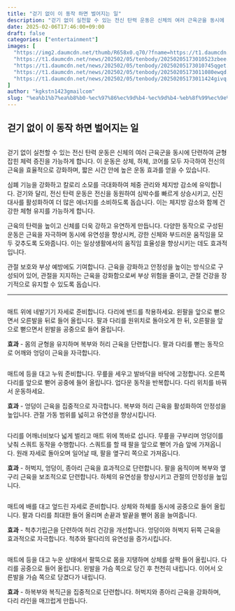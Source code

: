 ```yaml
---
title: "걷기 없이 이 동작 하면 벌어지는 일"
description: "걷기 없이 실천할 수 있는 전신 탄력 운동은 신체의 여러 근육군을 동시에 단련하여 균형 잡힌 체력 증진을 가능하게 합니다. 이 운동은 상체, 하체, 코어를 모두 자극하여 전신의 근육을 효율적으로 강화하며, 짧은 시간 안에 높은 운동 효과를 얻을 수 있습니다."
date: 2025-02-06T17:46:00+09:00
draft: false
categories: ["entertainment"]
images: [
  "https://img2.daumcdn.net/thumb/R658x0.q70/?fname=https://t1.daumcdn.net/news/202502/05/tenbody/20250205173010212tcor.jpg"
  "https://t1.daumcdn.net/news/202502/05/tenbody/20250205173010523zbee.gif"
  "https://t1.daumcdn.net/news/202502/05/tenbody/20250205173010745qget.gif"
  "https://t1.daumcdn.net/news/202502/05/tenbody/20250205173011080ewqd.gif"
  "https://t1.daumcdn.net/news/202502/05/tenbody/20250205173011424givq.gif"
]
author: "kgkstn1423gmailcom"
slug: "%ea%b1%b7%ea%b8%b0-%ec%97%86%ec%9d%b4-%ec%9d%b4-%eb%8f%99%ec%9e%91-%ed%95%98%eb%a9%b4-%eb%b2%8c%ec%96%b4%ec%a7%80%eb%8a%94-%ec%9d%bc"
---
```


<h2 >걷기 없이 이 동작 하면 벌어지는 일</h2> <figure ><img src="https://img2.daumcdn.net/thumb/R658x0.q70/?fname=https://t1.daumcdn.net/news/202502/05/tenbody/20250205173010212tcor.jpg" alt=""/></figure> <p>걷기 없이 실천할 수 있는 전신 탄력 운동은 신체의 여러 근육군을 동시에 단련하여 균형 잡힌 체력 증진을 가능하게 합니다. 이 운동은 상체, 하체, 코어를 모두 자극하여 전신의 근육을 효율적으로 강화하며, 짧은 시간 안에 높은 운동 효과를 얻을 수 있습니다.</p> <p>심폐 기능을 강화하고 칼로리 소모를 극대화하여 체중 관리와 체지방 감소에 유익합니다. 걷기와 달리, 전신 탄력 운동은 전신을 동원하여 심박수를 빠르게 상승시키고, 신진대사를 활성화하여 더 많은 에너지를 소비하도록 돕습니다. 이는 체지방 감소와 함께 건강한 체형 유지를 가능하게 합니다.</p> <p>근육의 탄력을 높이고 신체를 더욱 강하고 유연하게 만듭니다. 다양한 동작으로 구성된 운동은 근육을 자극하며 동시에 유연성을 향상시켜, 강한 신체와 부드러운 움직임을 모두 갖추도록 도와줍니다. 이는 일상생활에서의 움직임 효율성을 향상시키는 데도 효과적입니다.</p> <p>관절 보호와 부상 예방에도 기여합니다. 근육을 강화하고 안정성을 높이는 방식으로 구성되어 있어, 관절을 지지하는 근육을 강화함으로써 부상 위험을 줄이고, 관절 건강을 장기적으로 유지할 수 있도록 돕습니다.</p> <hr /> <figure ><img src="https://t1.daumcdn.net/news/202502/05/tenbody/20250205173010523zbee.gif" alt=""/></figure> <p>매트 위에 네발기기 자세로 준비합니다. 다리에 밴드를 착용하세요. 왼팔을 앞으로 뻗으면서 오른발을 뒤로 들어 올립니다. 팔과 다리를 원위치로 돌아오게 한 뒤, 오른팔을 앞으로 뻗으면서 왼발을 공중으로 들어 올립니다.</p> <p><strong>효과</strong> - 몸의 균형을 유지하며 복부와 허리 근육을 단련합니다. 팔과 다리를 뻗는 동작으로 어깨와 엉덩이 근육을 자극합니다.</p> <figure ><img src="https://t1.daumcdn.net/news/202502/05/tenbody/20250205173010745qget.gif" alt=""/></figure> <p>매트에 등을 대고 누워 준비합니다. 무릎을 세우고 발바닥을 바닥에 고정합니다. 오른쪽 다리를 앞으로 뻗어 공중에 들어 올립니다. 업다운 동작을 반복합니다. 다리 위치를 바꿔서 운동하세요.</p> <p><strong>효과</strong> - 엉덩이 근육을 집중적으로 자극합니다. 복부와 허리 근육을 활성화하여 안정성을 높입니다. 관절 가동 범위를 넓히고 유연성을 향상시킵니다.</p> <figure ><img src="https://t1.daumcdn.net/news/202502/05/tenbody/20250205173011080ewqd.gif" alt=""/></figure> <p>다리를 어깨너비보다 넓게 벌리고 매트 위에 똑바로 섭니다. 무릎을 구부리며 엉덩이를 낮춰 스쿼트 동작을 수행합니다. 스쿼트를 할 때 팔을 앞으로 뻗어 가슴 앞에 가져옵니다. 원래 자세로 돌아오며 일어날 때, 팔을 옆구리 쪽으로 가져옵니다.</p> <p><strong>효과</strong> - 허벅지, 엉덩이, 종아리 근육을 효과적으로 단련합니다. 팔을 움직이며 복부와 옆구리 근육을 보조적으로 단련합니다. 하체의 유연성을 향상시키고 관절의 안정성을 높입니다.</p> <figure ><img src="https://t1.daumcdn.net/news/202502/05/tenbody/20250205173011424givq.gif" alt=""/></figure> <p>매트에 배를 대고 엎드린 자세로 준비합니다. 상체와 하체를 동시에 공중으로 들어 올립니다. 팔과 다리를 최대한 들어 올리며 손끝과 발끝을 뻗어 몸을 늘여줍니다.</p> <p><strong>효과</strong> - 척추기립근을 단련하여 허리 건강을 개선합니다. 엉덩이와 허벅지 뒤쪽 근육을 효과적으로 자극합니다. 척추와 팔다리의 유연성을 증가시킵니다.</p> <figure ><img src="https://t1.daumcdn.net/news/202502/05/tenbody/20250205173011740bvdj.gif" alt=""/></figure> <p>매트에 등을 대고 누운 상태에서 팔뚝으로 몸을 지탱하며 상체를 살짝 들어 올립니다. 다리를 공중으로 들어 올립니다. 왼발을 가슴 쪽으로 당긴 후 천천히 내립니다. 이어서 오른발을 가슴 쪽으로 당겼다가 내립니다.</p> <p><strong>효과</strong> - 하복부와 복직근을 집중적으로 단련합니다. 허벅지와 종아리 근육을 강화하며, 다리 라인을 매끄럽게 만듭니다.</p>